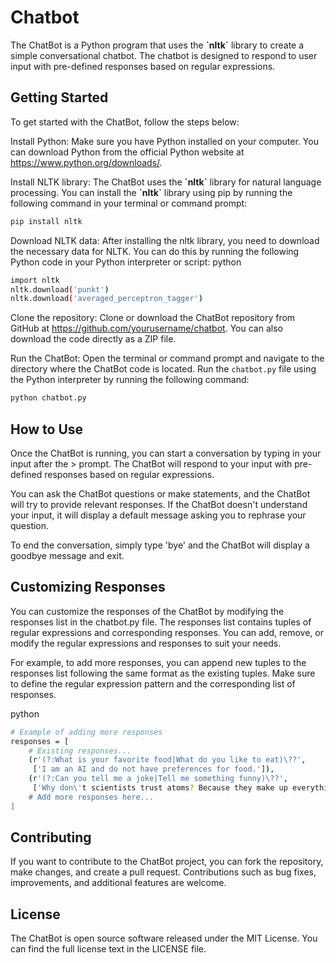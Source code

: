 # Chatbot #

The ChatBot is a Python program that uses the **\`nltk\`** library to create a simple conversational chatbot. The chatbot is designed to respond to user input with pre-defined responses based on regular expressions.

## Getting Started

To get started with the ChatBot, follow the steps below:

Install Python: Make sure you have Python installed on your computer. You can download Python from the official Python website at https://www.python.org/downloads/.

Install NLTK library: The ChatBot uses the **\`nltk\`** library for natural language processing. You can install the **\`nltk\`** library using pip by running the following command in your terminal or command prompt:
```bash
pip install nltk
```
Download NLTK data: After installing the nltk library, you need to download the necessary data for NLTK. You can do this by running the following Python code in your Python interpreter or script:
python
```bash
import nltk
nltk.download('punkt')
nltk.download('averaged_perceptron_tagger')
```
Clone the repository: Clone or download the ChatBot repository from GitHub at https://github.com/yourusername/chatbot. You can also download the code directly as a ZIP file.

Run the ChatBot: Open the terminal or command prompt and navigate to the directory where the ChatBot code is located. Run the `chatbot.py` file using the Python interpreter by running the following command:
```bash
python chatbot.py
```
## How to Use

Once the ChatBot is running, you can start a conversation by typing in your input after the > prompt. The ChatBot will respond to your input with pre-defined responses based on regular expressions.

You can ask the ChatBot questions or make statements, and the ChatBot will try to provide relevant responses. If the ChatBot doesn't understand your input, it will display a default message asking you to rephrase your question.

To end the conversation, simply type 'bye' and the ChatBot will display a goodbye message and exit.

## Customizing Responses

You can customize the responses of the ChatBot by modifying the responses list in the chatbot.py file. The responses list contains tuples of regular expressions and corresponding responses. You can add, remove, or modify the regular expressions and responses to suit your needs.

For example, to add more responses, you can append new tuples to the responses list following the same format as the existing tuples. Make sure to define the regular expression pattern and the corresponding list of responses.

python
```bash
# Example of adding more responses
responses = [
    # Existing responses...
    (r'(?:What is your favorite food|What do you like to eat)\??',
     ['I am an AI and do not have preferences for food.']),
    (r'(?:Can you tell me a joke|Tell me something funny)\??',
     ['Why don\'t scientists trust atoms? Because they make up everything!'])
    # Add more responses here...
]
```
## Contributing

If you want to contribute to the ChatBot project, you can fork the repository, make changes, and create a pull request. Contributions such as bug fixes, improvements, and additional features are welcome.

## License

The ChatBot is open source software released under the MIT License. You can find the full license text in the LICENSE file.
